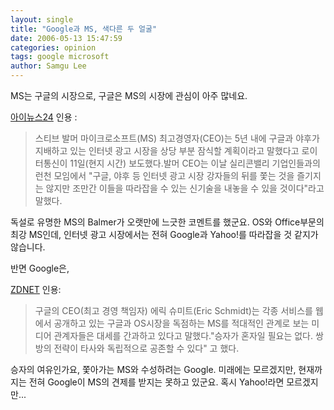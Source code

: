 ```yaml
---
layout: single
title: "Google과 MS, 색다른 두 얼굴"
date: 2006-05-13 15:47:59
categories: opinion
tags: google microsoft
author: Samgu Lee
---
```


MS는 구글의 시장으로, 구글은 MS의 시장에 관심이 아주 많네요.

[아이뉴스24](http://news.inews24.com/php/news_view.php?g_serial=204170&g_menu=020600) 인용 :

> 스티브 발머 마이크로소프트(MS) 최고경영자(CEO)는 5년 내에 구글과 야후가 지배하고 있는 인터넷 광고 시장을 상당 부분 잠식할 계획이라고 말했다고 로이터통신이 11일(현지 시간) 보도했다.발머 CEO는 이날 실리콘밸리 기업인들과의 런천 모임에서 "구글, 야후 등 인터넷 광고 시장 강자들의 뒤를 쫓는 것을 즐기지는 않지만 조만간 이들을 따라잡을 수 있는 신기술을 내놓을 수 있을 것이다"라고 말했다.

독설로 유명한 MS의 Balmer가 오랫만에 느긋한 코멘트를 했군요. OS와 Office부문의 최강 MS인데, 인터넷 광고 시장에서는 전혀 Google과 Yahoo!를 따라잡을 것 같지가 않습니다.

반면 Google은,

[ZDNET](http://www.zdnet.co.kr/news/enterprise/os/0,39031185,39147451,00.htm) 인용:

> 구글의 CEO(최고 경영 책임자) 에릭 슈미트(Eric Schmidt)는 각종 서비스를 웹에서 공개하고 있는 구글과 OS시장을 독점하는 MS를 적대적인 관계로 보는 미디어 관계자들은 대세를 간과하고 있다고 말했다."승자가 혼자일 필요는 없다. 쌍방의 전략이 타사와 독립적으로 공존할 수 있다" 고 했다.

승자의 여유인가요, 쫓아가는 MS와 수성하려는 Google. 미래에는 모르겠지만, 현재까지는 전혀 Google이 MS의 견제를 받지는 못하고 있군요. 혹시 Yahoo!라면 모르겠지만...

